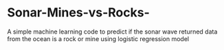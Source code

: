 # Sonar-Mines-vs-Rocks-
A simple machine learning code to predict if the sonar wave  returned data from the ocean is a rock or mine using logistic regression model
